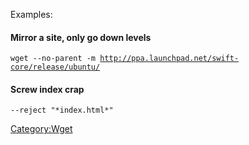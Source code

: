 Examples:

#### Mirror a site, only go down levels

`wget --no-parent -m `[`http://ppa.launchpad.net/swift-core/release/ubuntu/`](http://ppa.launchpad.net/swift-core/release/ubuntu/)

#### Screw index crap

`--reject "*index.html*"`

<Category:Wget>
